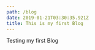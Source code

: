 ```yaml
---
path: /blog
date: 2019-01-21T03:30:35.921Z
title: This is my first Blog
---
```

Testing my first Blog
